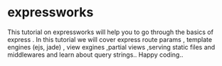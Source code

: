 # expressworks
This tutorial on expressworks will help you to go through the basics of express .
In this tutorial we will cover express route params , template engines (ejs, jade) , view exgines ,partial views ,serving static files and middlewares and learn about query strings..
Happy coding..
